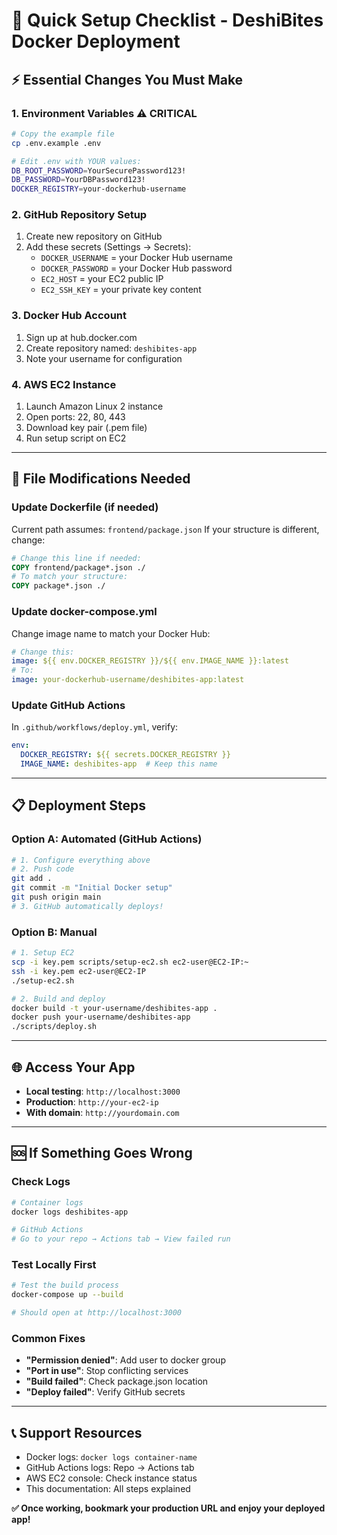 # 🚀 Quick Setup Checklist - DeshiBites Docker Deployment

## ⚡ **Essential Changes You Must Make**

### **1. Environment Variables** ⚠️ CRITICAL
```bash
# Copy the example file
cp .env.example .env

# Edit .env with YOUR values:
DB_ROOT_PASSWORD=YourSecurePassword123!
DB_PASSWORD=YourDBPassword123!
DOCKER_REGISTRY=your-dockerhub-username
```

### **2. GitHub Repository Setup**
1. Create new repository on GitHub
2. Add these secrets (Settings → Secrets):
   - `DOCKER_USERNAME` = your Docker Hub username
   - `DOCKER_PASSWORD` = your Docker Hub password
   - `EC2_HOST` = your EC2 public IP
   - `EC2_SSH_KEY` = your private key content

### **3. Docker Hub Account**
1. Sign up at hub.docker.com
2. Create repository named: `deshibites-app`
3. Note your username for configuration

### **4. AWS EC2 Instance**
1. Launch Amazon Linux 2 instance
2. Open ports: 22, 80, 443
3. Download key pair (.pem file)
4. Run setup script on EC2

---

## 🔧 **File Modifications Needed**

### **Update Dockerfile** (if needed)
Current path assumes: `frontend/package.json`
If your structure is different, change:
```dockerfile
# Change this line if needed:
COPY frontend/package*.json ./
# To match your structure:
COPY package*.json ./
```

### **Update docker-compose.yml**
Change image name to match your Docker Hub:
```yaml
# Change this:
image: ${{ env.DOCKER_REGISTRY }}/${{ env.IMAGE_NAME }}:latest
# To:
image: your-dockerhub-username/deshibites-app:latest
```

### **Update GitHub Actions**
In `.github/workflows/deploy.yml`, verify:
```yaml
env:
  DOCKER_REGISTRY: ${{ secrets.DOCKER_REGISTRY }}
  IMAGE_NAME: deshibites-app  # Keep this name
```

---

## 📋 **Deployment Steps**

### **Option A: Automated (GitHub Actions)**
```bash
# 1. Configure everything above
# 2. Push code
git add .
git commit -m "Initial Docker setup"
git push origin main
# 3. GitHub automatically deploys!
```

### **Option B: Manual**
```bash
# 1. Setup EC2
scp -i key.pem scripts/setup-ec2.sh ec2-user@EC2-IP:~
ssh -i key.pem ec2-user@EC2-IP
./setup-ec2.sh

# 2. Build and deploy
docker build -t your-username/deshibites-app .
docker push your-username/deshibites-app
./scripts/deploy.sh
```

---

## 🌐 **Access Your App**
- **Local testing**: `http://localhost:3000`
- **Production**: `http://your-ec2-ip`
- **With domain**: `http://yourdomain.com`

---

## 🆘 **If Something Goes Wrong**

### **Check Logs**
```bash
# Container logs
docker logs deshibites-app

# GitHub Actions
# Go to your repo → Actions tab → View failed run
```

### **Test Locally First**
```bash
# Test the build process
docker-compose up --build

# Should open at http://localhost:3000
```

### **Common Fixes**
- **"Permission denied"**: Add user to docker group
- **"Port in use"**: Stop conflicting services
- **"Build failed"**: Check package.json location
- **"Deploy failed"**: Verify GitHub secrets

---

## 📞 **Support Resources**
- Docker logs: `docker logs container-name`
- GitHub Actions logs: Repo → Actions tab
- AWS EC2 console: Check instance status
- This documentation: All steps explained

**✅ Once working, bookmark your production URL and enjoy your deployed app!**
